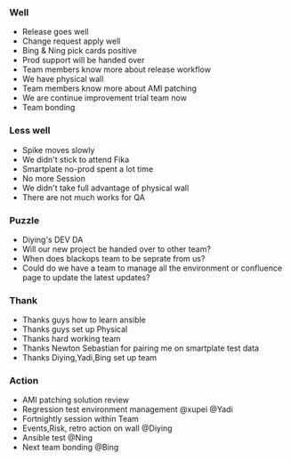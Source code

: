 ### Well

- Release goes well
- Change request apply well
- Bing & Ning pick cards positive
- Prod support will be handed over
- Team members know more about release workflow
- We have physical wall
- Team members know more about AMI patching
- We are continue improvement trial team now
- Team bonding

### Less well

- Spike moves slowly
- We didn't stick to attend Fika
- Smartplate no-prod spent a lot time
- No more Session
- We didn't take full advantage of physical wall
- There are not much works for QA

### Puzzle

- Diying's DEV DA
- Will our new project be handed over to other team?
- When does blackops team to be seprate from us?
- Could do we have a team to manage all the environment or confluence page to update the latest updates?

### Thank

- Thanks guys how to learn ansible
- Thanks guys set up Physical
- Thanks hard working team
- Thanks Newton Sebastian for pairing me on smartplate test data
- Thanks Diying,Yadi,Bing set up team

### Action

- AMI patching solution review
- Regression test environment management @xupei @Yadi
- Fortnightly session within Team
- Events,Risk, retro action on wall @Diying
- Ansible test @Ning
- Next team bonding @Bing
